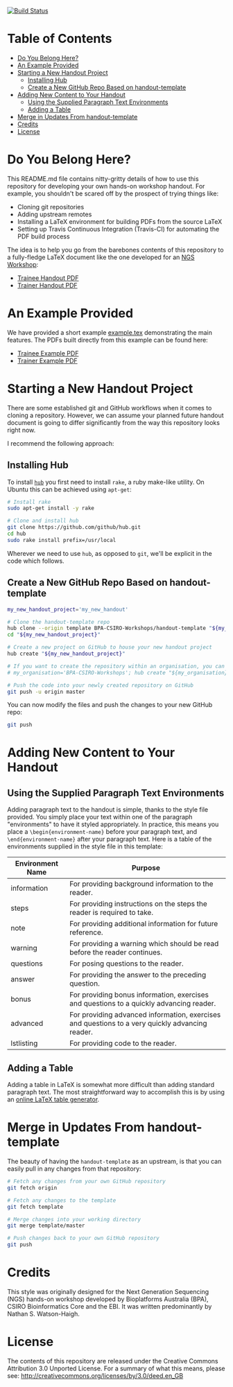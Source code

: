[![Build Status](https://travis-ci.org/BPA-CSIRO-Workshops/handout-template.png?branch=master)](https://travis-ci.org/BPA-CSIRO-Workshops/handout-template)

Table of Contents
================
<!-- toc -->

* [Do You Belong Here?](#do-you-belong-here)
* [An Example Provided](#an-example-provided)
* [Starting a New Handout Project](#starting-a-new-handout-project)
  * [Installing Hub](#1-installing-hub)
  * [Create a New GitHub Repo Based on handout-template](#2-create-a-new-github-repo-based-on-handout-template)
* [Adding New Content to Your Handout](#adding-new-content-to-your-handout)
  * [Using the Supplied Paragraph Text Environments](#using-the-supplied-paragraph-text-environments)
  * [Adding a Table](#adding-a-table)
* [Merge in Updates From handout-template](#merge-in-updates-from-handout-template)
* [Credits](#credits)
* [License](#license)

<!-- toc stop -->

Do You Belong Here?
===================
This README.md file contains nitty-gritty details of how to use this repository
for developing your own hands-on workshop handout. For example, you shouldn't
be scared off by the prospect of trying things like:

 * Cloning git repositories
 * Adding upstream remotes
 * Installing a LaTeX environment for building PDFs from the source LaTeX
 * Setting up Travis Continuous Integration (Travis-CI) for automating the PDF
   build process

The idea is to help you go from the barebones contents of this repository to a
fully-fledge LaTeX document like the one developed for an [NGS Workshop](https://github.com/BPA-CSIRO-Workshops/ngs-handout):

 * [Trainee Handout PDF](http://bpa-csiro-workshops.github.io/ngs-handout/pdfs-latest/trainee_handout.pdf)
 * [Trainer Handout PDF](http://bpa-csiro-workshops.github.io/ngs-handout/pdfs-latest/trainer_handout.pdf)

An Example Provided
===================
We have provided a short example [example.tex](example.tex) demonstrating the
main features. The PDFs built directly from this example can be found here:

 * [Trainee Example PDF](http://bpa-csiro-workshops.github.io/handout-template/pdfs-latest/trainee_example.pdf)
 * [Trainer Example PDF](http://bpa-csiro-workshops.github.io/handout-template/pdfs-latest/trainer_example.pdf)

Starting a New Handout Project
==============================
There are some established git and GitHub workflows when it comes to cloning a
repository. However, we can assume your planned future handout document
is going to differ significantly from the way this repository looks right now.

I recommend the following approach:

Installing Hub
--------------
To install [`hub`](https://hub.github.com/) you first need to install `rake`, a ruby make-like utility. On Ubuntu this can be achieved using `apt-get`:

```bash
# Install rake
sudo apt-get install -y rake

# Clone and install hub
git clone https://github.com/github/hub.git
cd hub
sudo rake install prefix=/usr/local
```

Wherever we need to use `hub`, as opposed to `git`, we'll be explicit in the code which follows.

Create a New GitHub Repo Based on handout-template
--------------------------------------------------

```bash
my_new_handout_project='my_new_handout'

# Clone the handout-template repo
hub clone --origin template BPA-CSIRO-Workshops/handout-template "${my_new_handout_project}"
cd "${my_new_handout_project}"

# Create a new project on GitHub to house your new handout project
hub create "${my_new_handout_project}"

# If you want to create the repository within an organisation, you can do something like:
# my_organisation='BPA-CSIRO-Workshops'; hub create "${my_organisation}/${my_new_handout_project}"

# Push the code into your newly created repository on GitHub
git push -u origin master
```

You can now modify the files and push the changes to your new GitHub repo:

```bash
git push
```

Adding New Content to Your Handout
==================================

Using the Supplied Paragraph Text Environments
----------------------------------------------
Adding paragraph text to the handout is simple, thanks to the style file
provided. You simply place your text within one of the paragraph
"environments" to have it styled appropriately. In practice, this means you
place a ```\begin{environment-name}``` before your paragraph text, and
```\end{environment-name}``` after your paragraph text. Here is a table of
the environments supplied in the style file in this template:

| Environment Name | Purpose |
| ---------------- | ----- |
| information      | For providing background information to the reader. |
| steps            | For providing instructions on the steps the reader is required to take. |
| note             | For providing additional information for future reference. |
| warning          | For providing a warning which should be read before the reader continues. |
| questions        | For posing questions to the reader. |
| answer           | For providing the answer to the preceding question. |
| bonus            | For providing bonus information, exercises and questions to a quickly advancing reader. |
| advanced         | For providing advanced information, exercises and questions to a very quickly advancing reader. |
| lstlisting       | For providing code to the reader. |

Adding a Table
--------------
Adding a table in LaTeX is somewhat more difficult than adding standard paragraph text. The most straightforward way to accomplish this is by using an [online LaTeX table generator](http://www.tablesgenerator.com).

Merge in Updates From handout-template
======================================

The beauty of having the `handout-template` as an upstream, is that you can
easily pull in any changes from that repository:

```bash
# Fetch any changes from your own GitHub repository
git fetch origin

# Fetch any changes to the template
git fetch template

# Merge changes into your working directory
git merge template/master

# Push changes back to your own GitHub repository
git push
```

Credits
=======
This style was originally designed for the Next Generation Sequencing (NGS)
hands-on workshop developed by Bioplatforms Australia (BPA), CSIRO
Bioinformatics Core and the EBI. It was written predominantly by Nathan S.
Watson-Haigh.

License
=======
The contents of this repository are released under the Creative Commons
Attribution 3.0 Unported License. For a summary of what this means,
please see:
http://creativecommons.org/licenses/by/3.0/deed.en_GB

